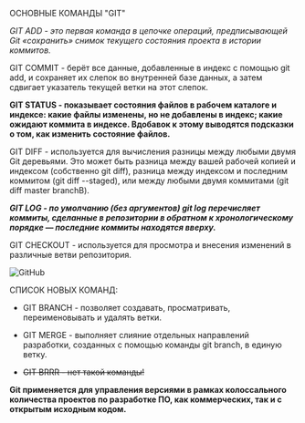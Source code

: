 ОСНОВНЫЕ КОМАНДЫ "GIT"

_GIT ADD - это первая команда в цепочке операций, предписывающей Git «сохранить» снимок текущего состояния проекта в истории коммитов._

GIT COMMIT - берёт все данные, добавленные в индекс с помощью git add, и сохраняет их слепок во внутренней базе данных, а затем сдвигает указатель текущей ветки на этот слепок.

**GIT STATUS - показывает состояния файлов в рабочем каталоге и индексе: какие файлы изменены, но не добавлены в индекс; какие ожидают коммита в индексе. Вдобавок к этому выводятся подсказки о том, как изменить состояние файлов.**

GIT DIFF - используется для вычисления разницы между любыми двумя Git деревьями. Это может быть разница между вашей рабочей копией и индексом (собственно git diff), разница между индексом и последним коммитом (git diff --staged), или между любыми двумя коммитами (git diff master branchB).

**_GIT LOG - по умолчанию (без аргументов) git log перечисляет коммиты, сделанные в репозитории в обратном к хронологическому порядке — последние коммиты находятся вверху._**

GIT CHECKOUT - используется для просмотра и внесения изменений в различные ветви репозитория.

![GitHub](/GitHub.jpg "GitHub")

СПИСОК НОВЫХ КОМАНД:

- GIT BRANCH - позволяет создавать, просматривать, переименовывать и удалять ветки.

- GIT MERGE - выполняет слияние отдельных направлений разработки, созданных с помощью команды git branch, в единую ветку.

- ~~GIT BRRR - нет такой команды!~~

**Git применяется для управления версиями в рамках колоссального количества проектов по разработке ПО, как коммерческих, так и с открытым исходным кодом.**
